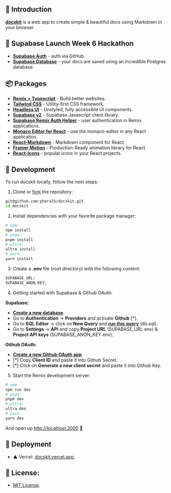 ## 👋 Introduction

**[docskit](https://docskit.vercel.app/)** is a web app to create simple & beautiful docs using Markdown in your browser.

## 🌳 Supabase Launch Week 6 Hackathon

- **[Supabase Auth](https://supabase.com/docs/guides/auth/overview)** - auth via GitHub.
- **[Supabase Database](https://supabase.com/docs/guides/database)** - your docs are saved using an incredible Postgres database.

## 📦 Packages

- **[Remix + Typescript](https://remix.run/)** - Build better websites.
- **[Tailwind CSS](https://tailwindcss.com/)** - Utility-first CSS framework.
- **[Headless UI](https://headlessui.com/)** - Unstyled, fully accessible UI components.
- **[Supabase v2](https://supabase.com/docs/reference/javascript/introduction)** - Supabase Javascript client library.
- **[Supabase Remix Auth Helper](https://supabase.com/docs/guides/auth/auth-helpers/remix)** - user authentication in Remix applications.
- **[Monaco Editor for React](https://github.com/suren-atoyan/monaco-react)** - use the monaco-editor in any React application.
- **[React-Markdown](https://github.com/remarkjs/react-markdown)** - Markdown component for React.
- **[Framer Motion](https://www.framer.com/motion/)** - Production-Ready animation library for React.
- **[React-Icons](https://react-icons.github.io/react-icons/)** - popular icons in your React projects.

## 🔧 Development

To run docskit locally, follow the next steps:

1. Clone or [fork](https://github.com/pheralb/docskit/fork) the repository:

```sh
git@github.com:pheralb/docskit.git
cd docskit
```

2. Install dependencies with your favorite package manager:

```sh
# npm:
npm install
# pnpm:
pnpm install
# ultra:
ultra install
# yarn:
yarn install
```

3. Create a **.env** file (root directory) with the following content:

```sh
SUPABASE_URL:
SUPABASE_ANON_KEY:
```

4. Getting started with Supabase & Github OAuth:

**Supabase:**

- **[Create a new database](https://database.new/)**.
- Go to **Authentication** -> **Providers** and activate **Github** [*].
- Go to **SQL Editor** -> click on **New Query** and **[run this query](https://github.com/pheralb/docskit/blob/main/db.sql)** (db.sql).
- Go to **Settings** -> **API** and copy **Project URL** (SUPABASE_URL env) & **Project API keys** (SUPABASE_ANON_KEY env).

**Github OAuth:**

- **[Create a new Github OAuth app](https://github.com/settings/applications/new)**.
- [*] Copy **Client ID** and paste it into Github Secret.
- [*] Click on **Generate a new client secret** and paste it into Github Key. 

5. Start the Remix development server:

```sh
# npm:
npm run dev
# pnpm:
pnpm dev
# ultra:
ultra dev
# yarn:
yarn dev
```

And open up [http://localhost:3000](http://localhost:3000) 🎉

## 🚀 Deployment

- ▲ Vercel: [docskit.vercel.app](https://docskit.vercel.app/).

## 📄 License:

- [MIT License](https://github.com/pheralb/docskit/blob/main/LICENSE).